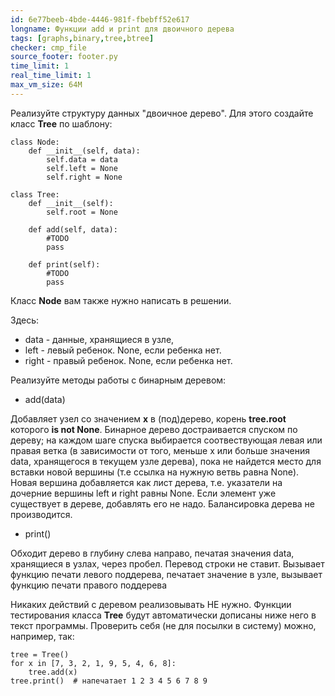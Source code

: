 ```yaml
---
id: 6e77beeb-4bde-4446-981f-fbebff52e617
longname: Функции add и print для двоичного дерева
tags: [graphs,binary,tree,btree]
checker: cmp_file
source_footer: footer.py
time_limit: 1
real_time_limit: 1
max_vm_size: 64M
---
```


Реализуйте структуру данных "двоичное дерево". Для этого создайте класс __Tree__ по шаблону:

    class Node:
        def __init__(self, data):
            self.data = data
            self.left = None
            self.right = None

    class Tree:
        def __init__(self):
            self.root = None

        def add(self, data):
            #TODO
            pass

        def print(self):
            #TODO
            pass

Класс __Node__ вам также нужно написать в решении.

Здесь:

* data - данные, хранящиеся в узле,
* left - левый ребенок. None, если ребенка нет.
* right - правый ребенок. None, если ребенка нет.

Реализуйте методы работы с бинарным деревом: 

* add(data)

Добавляет узел со значением __х__ в (под)дерево, корень __tree.root__ которого __is not None__.
Бинарное дерево достраивается спуском по дереву; на каждом шаге спуска выбирается соотвествующая левая или правая ветка (в зависимости от того, меньше х или больше значения data, хранящегося в текущем узле дерева), пока не найдется место для вставки новой вершины (т.е ссылка на нужную ветвь равна None). Новая вершина добавляется как лист дерева, т.е. указатели на дочерние вершины left и right равны None. Если элемент уже существует в дереве, добавлять его не надо. Балансировка дерева не производится. 

* print()

Обходит дерево в глубину слева направо, печатая значения data, хранящиеся в узлах, через пробел. Перевод строки не ставит. Вызывает функцию печати левого поддерева, печатает значение в узле, вызывает функцию печати правого поддерева 

Никаких действий с деревом реализовывать НЕ нужно. Функции тестирования класса __Tree__ будут автоматически дописаны ниже него в текст программы.
Проверить себя (не для посылки в систему) можно, например, так:

    tree = Tree()
    for x in [7, 3, 2, 1, 9, 5, 4, 6, 8]:
        tree.add(x)
    tree.print()  # напечатает 1 2 3 4 5 6 7 8 9
